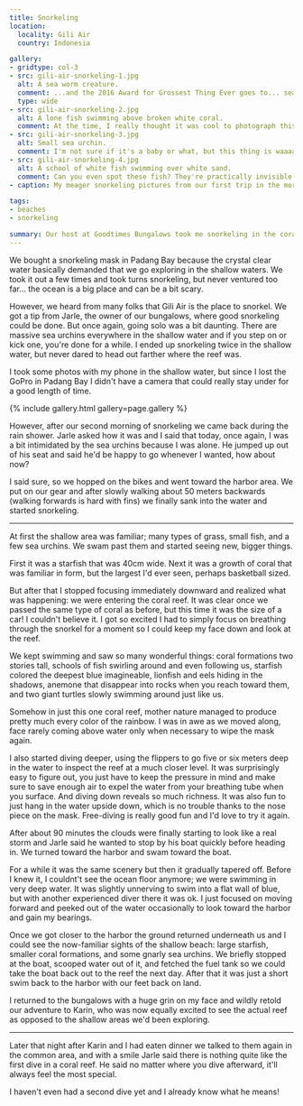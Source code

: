 ```yaml
---
title: Snorkeling
location:
  locality: Gili Air
  country: Indonesia

gallery:
- gridtype: col-3
- src: gili-air-snorkeling-1.jpg
  alt: A sea worm creature.
  comment: ...and the 2016 Award for Grossest Thing Ever goes to... sea worm!
  type: wide
- src: gili-air-snorkeling-2.jpg
  alt: A lone fish swimming above broken white coral.
  comment: At the time, I really thought it was cool to photograph this fish. I didn't think I'd see anything better at this point in the day.
- src: gili-air-snorkeling-3.jpg
  alt: Small sea urchin.
  comment: I'm not sure if it's a baby or what, but this thing is waaaay less threatening than a fully-spiked sea urchin. I never found one nearby the shore, which is good for people but means I couldn't take a photo.
- src: gili-air-snorkeling-4.jpg
  alt: A school of white fish swimming over white sand.
  comment: Can you even spot these fish? They're practically invisible even in real life.
- caption: My meager snorkeling pictures from our first trip in the morning.

tags:
- beaches
- snorkeling

summary: Our host at Goodtimes Bungalows took me snorkeling in the coral reef around Gili Air. It was one of the most incredible displays of nature I've ever seen!
---
```


We bought a snorkeling mask in Padang Bay because the crystal clear water basically demanded that we go exploring in the shallow waters. We took it out a few times and took turns snorkeling, but never ventured too far... the ocean is a big place and can be a bit scary.

However, we heard from many folks that Gili Air is the place to snorkel. We got a tip from Jarle, the owner of our bungalows, where good snorkeling could be done. But once again, going solo was a bit daunting. There are massive sea urchins everywhere in the shallow water and if you step on or kick one, you're done for a while. I ended up snorkeling twice in the shallow water, but never dared to head out farther where the reef was.

I took some photos with my phone in the shallow water, but since I lost the GoPro in Padang Bay I didn't have a camera that could really stay under for a good length of time.

{% include gallery.html gallery=page.gallery %}

However, after our second morning of snorkeling we came back during the rain shower. Jarle asked how it was and I said that today, once again, I was a bit intimidated by the sea urchins because I was alone. He jumped up out of his seat and said he'd be happy to go whenever I wanted, how about now?

I said sure, so we hopped on the bikes and went toward the harbor area. We put on our gear and after slowly walking about 50 meters backwards (walking forwards is hard with fins) we finally sank into the water and started snorkeling.

---

At first the shallow area was familiar; many types of grass, small fish, and a few sea urchins. We swam past them and started seeing new, bigger things.

First it was a starfish that was 40cm wide. Next it was a growth of coral that was familiar in form, but the largest I'd ever seen, perhaps basketball sized.

But after that I stopped focusing immediately downward and realized what was happening: we were entering the coral reef. It was clear once we passed the same type of coral as before, but this time it was the size of a car! I couldn't believe it. I got so excited I had to simply focus on breathing through the snorkel for a moment so I could keep my face down and look at the reef.

We kept swimming and saw so many wonderful things: coral formations two stories tall, schools of fish swirling around and even following us, starfish colored the deepest blue imagineable, lionfish and eels hiding in the shadows, anemone that disappear into rocks when you reach toward them, and two giant turtles slowly swimming around just like us.

Somehow in just this one coral reef, mother nature managed to produce pretty much every color of the rainbow. I was in awe as we moved along, face rarely coming above water only when necessary to wipe the mask again.

I also started diving deeper, using the flippers to go five or six meters deep in the water to inspect the reef at a much closer level. It was surprisingly easy to figure out, you just have to keep the pressure in mind and make sure to save enough air to expel the water from your breathing tube when you surface. And diving down reveals so much richness. It was also fun to just hang in the water upside down, which is no trouble thanks to the nose piece on the mask. Free-diving is really good fun and I'd love to try it again.

After about 90 minutes the clouds were finally starting to look like a real storm and Jarle said he wanted to stop by his boat quickly before heading in. We turned toward the harbor and swam toward the boat.

For a while it was the same scenery but then it gradually tapered off. Before I knew it, I couldnt't see the ocean floor anymore; we were swimming in very deep water. It was slightly unnerving to swim into a flat wall of blue, but with another experienced diver there it was ok. I just focused on moving forward and peeked out of the water occasionally to look toward the harbor and gain my bearings.

Once we got closer to the harbor the ground returned underneath us and I could see the now-familiar sights of the shallow beach: large starfish, smaller coral formations, and some gnarly sea urchins. We briefly stopped at the boat, scooped water out of it, and fetched the fuel tank so we could take the boat back out to the reef the next day. After that it was just a short swim back to the harbor with our feet back on land.

I returned to the bungalows with a huge grin on my face and wildly retold our adventure to Karin, who was now equally excited to see the actual reef as opposed to the shallow areas we'd been exploring.

---

Later that night after Karin and I had eaten dinner we talked to them again in the common area, and with a smile Jarle said there is nothing quite like the first dive in a coral reef. He said no matter where you dive afterward, it'll always feel the most special.

I haven't even had a second dive yet and I already know what he means!
